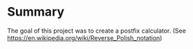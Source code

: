 # Summary

The goal of this project was to create a postfix calculator. (See https://en.wikipedia.org/wiki/Reverse_Polish_notation)
